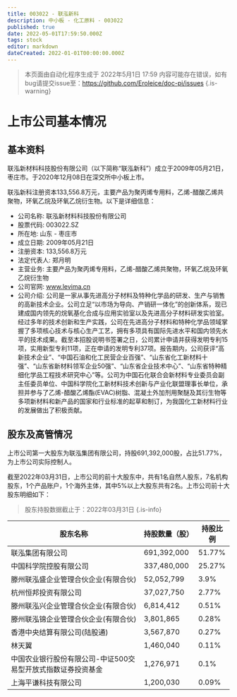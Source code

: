 ```yaml
---
title: 003022 - 联泓新科
description: 中小板 - 化工原料 - 003022
published: true
date: 2022-05-01T17:59:50.000Z
tags: stock
editor: markdown
dateCreated: 2022-01-01T00:00:00.000Z
---
```


> 本页面由自动化程序生成于 2022年5月1日 17:59
> 内容可能存在错误，如有bug请提交issue至：https://github.com/Eroleice/doc-pi/issues
{.is-warning}

# 上市公司基本情况

## 基本资料

联泓新材料科技股份有限公司（以下简称“联泓新科”）成立于2009年05月21日，枣庄市。于2020年12月08日在深交所中小板上市。

联泓新科注册资本133,556.8万元，主要产品为聚丙烯专用料，乙烯-醋酸乙烯共聚物，环氧乙烷及环氧乙烷衍生物。以下是详细信息：

- 公司名称: 联泓新材料科技股份有限公司
- 股票代码: 003022.SZ
- 所在地: 山东 - 枣庄市
- 成立日期: 2009年05月21日
- 注册资本: 133,556.8万元
- 法定代表人: 郑月明
- 主营业务: 主要产品为聚丙烯专用料，乙烯-醋酸乙烯共聚物，环氧乙烷及环氧乙烷衍生物
- 公司官网: www.levima.cn
- 公司介绍: 公司是一家从事先进高分子材料及特种化学品的研发、生产与销售的高新技术企业。公司立足“以市场为导向、产销研一体化”的创新体系，现已建成国内领先的烷氧基化合成与应用实验室以及先进高分子材料研发实验室。经过多年的技术创新和生产实践，公司在先进高分子材料和特种化学品领域掌握了多项核心技术与核心生产工艺，拥有多项具有国际先进水平和国内领先水平的技术成果。截至本招股说明书签署之日，公司累计申请并获得发明专利15项，实用新型专利11项，正在申请的发明专利37项。报告期内，公司获评“高新技术企业”、“中国石油和化工民营企业百强”、“山东省化工新材料十强”、“山东省新材料领军企业50强”、“山东省企业技术中心”、“山东省特种精细化学品工程技术研究中心”等。公司为中国石化联合会新材料专业委员会副主任委员单位、中国科学院化工新材料技术创新与产业化联盟理事长单位，承担并参与了乙烯-醋酸乙烯酯(EVAC)树脂、混凝土外加剂用聚醚及其衍生物等多项新材料和新产品的国家和行业标准的起草和制订，为我国化工新材料行业的发展做出了积极贡献。


## 股东及高管情况

上市公司第一大股东为联泓集团有限公司，持股691,392,000股，占比51.77%，为上市公司实际控制人。

截至2022年03月31日，上市公司的前十大股东中，共有1名自然人股东，7名机构股东，1个产品账户，1个海外主体，其中5%以上大股东共有2名。上市公司前十大股东明细如下：

> 股东持股数据截止于：2022年03月31日
{.is-info}

| 股东名称 | 持股数量（股） | 持股比例 |
| --- | --- | --- |
| 联泓集团有限公司 | 691,392,000 | 51.77% |
| 中国科学院控股有限公司 | 337,480,000 | 25.27% |
| 滕州联泓盛企业管理合伙企业(有限合伙) | 52,052,799 | 3.9% |
| 杭州恒邦投资有限公司 | 37,027,750 | 2.77% |
| 滕州联泓兴企业管理合伙企业(有限合伙) | 6,814,412 | 0.51% |
| 滕州联泓锦企业管理合伙企业(有限合伙) | 3,801,865 | 0.28% |
| 香港中央结算有限公司(陆股通) | 3,567,870 | 0.27% |
| 林天翼 | 1,460,040 | 0.11% |
| 中国农业银行股份有限公司-中证500交易型开放式指数证券投资基金 | 1,276,971 | 0.1% |
| 上海平谦科技有限公司 | 1,200,030 | 0.09% |




